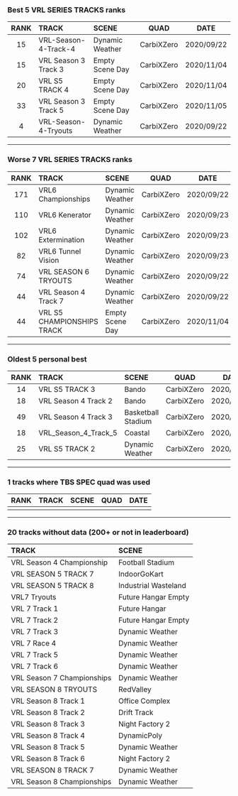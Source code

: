 ### Best 5 VRL SERIES TRACKS ranks
|RANK|TRACK|SCENE|QUAD|DATE|
|:---:|:---|:---|:---:|:---:|
|15|VRL-Season-4-Track-4|Dynamic Weather|CarbiXZero|2020/09/22|
|15|VRL Season 3 Track 3|Empty Scene Day|CarbiXZero|2020/11/04|
|20|VRL S5 TRACK 4|Empty Scene Day|CarbiXZero|2020/11/04|
|33|VRL Season 3 Track 5|Empty Scene Day|CarbiXZero|2020/11/05|
|4|VRL-Season-4-Tryouts|Dynamic Weather|CarbiXZero|2020/09/22|
---
### Worse 7 VRL SERIES TRACKS ranks
|RANK|TRACK|SCENE|QUAD|DATE|
|:---:|:---|:---|:---:|:---:|
|171|VRL6 Championships|Dynamic Weather|CarbiXZero|2020/09/22|
|110|VRL6 Kenerator|Dynamic Weather|CarbiXZero|2020/09/23|
|102|VRL6 Extermination|Dynamic Weather|CarbiXZero|2020/09/23|
|82|VRL6 Tunnel Vision|Dynamic Weather|CarbiXZero|2020/09/23|
|74|VRL SEASON 6 TRYOUTS|Dynamic Weather|CarbiXZero|2020/09/22|
|44|VRL Season 4 Track 7|Dynamic Weather|CarbiXZero|2020/09/22|
|44|VRL S5 CHAMPIONSHIPS TRACK|Empty Scene Day|CarbiXZero|2020/11/04|
---
### Oldest 5 personal best
|RANK|TRACK|SCENE|QUAD|DATE|
|:---:|:---|:---|:---:|:---:|
|14|VRL S5 TRACK 3|Bando|CarbiXZero|2020/06/07|
|18|VRL Season 4 Track 2|Bando|CarbiXZero|2020/06/10|
|49|VRL Season 4 Track 3|Basketball Stadium|CarbiXZero|2020/06/16|
|18|VRL_Season_4_Track_5|Coastal|CarbiXZero|2020/08/26|
|25|VRL S5 TRACK 2|Dynamic Weather|CarbiXZero|2020/09/16|
---
### 1 tracks where TBS SPEC quad was used
|RANK|TRACK|SCENE|QUAD|DATE|
|:---:|:---|:---|:---:|:---:|
||||||
---
### 20 tracks without data (200+ or not in leaderboard)
|TRACK|SCENE|
|:---|:---|
|VRL Season 4 Championship|Football Stadium|
|VRL SEASON 5 TRACK 7|IndoorGoKart|
|VRL SEASON 5 TRACK 8|Industrial Wasteland|
|VRL7 Tryouts|Future Hangar Empty|
|VRL 7 Track 1|Future Hangar|
|VRL 7 Track 2|Future Hangar Empty|
|VRL 7 Track 3|Dynamic Weather|
|VRL 7 Race 4|Dynamic Weather|
|VRL 7 Track 5|Dynamic Weather|
|VRL 7 Track 6|Dynamic Weather|
|VRL Season 7 Championships|Dynamic Weather|
|VRL SEASON 8 TRYOUTS|RedValley|
|VRL Season 8 Track 1|Office Complex|
|VRL Season 8 Track 2|Drift Track|
|VRL Season 8 Track 3|Night Factory 2|
|VRL Season 8 Track 4|DynamicPoly|
|VRL Season 8 Track 5|Dynamic Weather|
|VRL Season 8 Track 6|Night Factory 2|
|VRL SEASON 8 TRACK 7|Dynamic Weather|
|VRL Season 8 Championships|Dynamic Weather|
